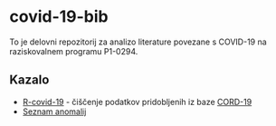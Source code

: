 # covid-19-bib

To je delovni repozitorij za analizo literature povezane s COVID-19 na raziskovalnem programu P1-0294.

## Kazalo

- [R-covid-19](R-covid19) - čiščenje podatkov pridobljenih iz baze [CORD-19](https://ai2-semanticscholar-cord-19.s3-us-west-2.amazonaws.com/historical_releases.html) 
- [Seznam anomalij](analize/anomalije.md)